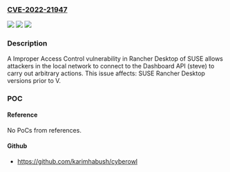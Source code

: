 ### [CVE-2022-21947](https://cve.mitre.org/cgi-bin/cvename.cgi?name=CVE-2022-21947)
![](https://img.shields.io/static/v1?label=Product&message=Rancher&color=blue)
![](https://img.shields.io/static/v1?label=Version&message=n%2Fa&color=blue)
![](https://img.shields.io/static/v1?label=Vulnerability&message=CWE-284%3A%20Improper%20Access%20Control&color=brighgreen)

### Description

A Improper Access Control vulnerability in Rancher Desktop of SUSE allows attackers in the local network to connect to the Dashboard API (steve) to carry out arbitrary actions. This issue affects: SUSE Rancher Desktop versions prior to V.

### POC

#### Reference
No PoCs from references.

#### Github
- https://github.com/karimhabush/cyberowl

